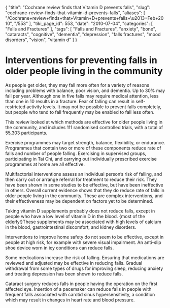 {
    "title": "Cochrane review finds that Vitamin D prevents falls",
    "slug": "cochrane-review-finds-that-vitamin-d-prevents-falls",
    "aliases": [
        "/Cochrane+review+finds+that+Vitamin+D+prevents+falls+\u2013+Feb+2010",
        "/553"
    ],
    "tiki_page_id": 553,
    "date": "2010-07-04",
    "categories": [
        "Falls and Fractures"
    ],
    "tags": [
        "Falls and Fractures",
        "anxiety",
        "bone",
        "cataracts",
        "cognitive",
        "dementia",
        "depression",
        "falls fractures",
        "mood disorders",
        "vision",
        "vitamin d"
    ]
}


# Interventions for preventing falls in older people living in the community

As people get older, they may fall more often for a variety of reasons including problems with balance, poor vision, and dementia. Up to 30% may fall per year. Although one in five falls may require medical attention, less than one in 10 results in a fracture. Fear of falling can result in self-restricted activity levels. It may not be possible to prevent falls completely, but people who tend to fall frequently may be enabled to fall less often.

This review looked at which methods are effective for older people living in the community, and includes 111 randomised controlled trials, with a total of 55,303 participants.   

Exercise programmes may target strength, balance, flexibility, or endurance. Programmes that contain two or more of these components reduce rate of falls and number of people falling. Exercising in supervised groups, participating in Tai Chi, and carrying out individually prescribed exercise programmes at home are all effective. 

Multifactorial interventions assess an individual person’s risk of falling, and then carry out or arrange referral for treatment to reduce their risk. They have been shown in some studies to be effective, but have been ineffective in others. Overall current evidence shows that they do reduce rate of falls in older people living in the community. These are complex interventions, and their effectiveness may be dependent on factors yet to be determined.  

Taking vitamin D supplements probably does not reduce falls, except in people who have a low level of vitamin D in the blood.  {most of the elderly!}These supplements may be associated with high levels of calcium in the blood, gastrointestinal discomfort, and kidney disorders. 

Interventions to improve home safety do not seem to be effective, except in people at high risk, for example with severe visual impairment. An anti-slip shoe device worn in icy conditions can reduce falls.

Some medications increase the risk of falling. Ensuring that medications are reviewed and adjusted may be effective in reducing falls. Gradual withdrawal from some types of drugs for improving sleep, reducing anxiety and treating depression has been shown to reduce falls.

Cataract surgery reduces falls in people having the operation on the first affected eye. Insertion of a pacemaker can reduce falls in people with frequent falls associated with carotid sinus hypersensitivity, a condition which may result in changes in heart rate and blood pressure.